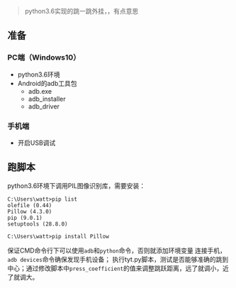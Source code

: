 
>python3.6实现的跳一跳外挂，，有点意思

## 准备

### PC端（Windows10）

* python3.6环境
* Android的adb工具包
    * adb.exe
    * adb_installer
    * adb_driver

### 手机端

* 开启USB调试

## 跑脚本

python3.6环境下调用PIL图像识别库，需要安装：

```
C:\Users\watt>pip list
olefile (0.44)
Pillow (4.3.0)
pip (9.0.1)
setuptools (28.8.0)

C:\Users\watt>pip install Pillow
```

保证CMD命令行下可以使用`adb`和`python`命令，否则就添加环境变量
连接手机，`adb devices`命令确保发现手机设备；
执行tyt.py脚本，测试是否能够准确的跳到中心；通过修改脚本中`press_coefficient`的值来调整跳跃距离，远了就调小，近了就调大。
